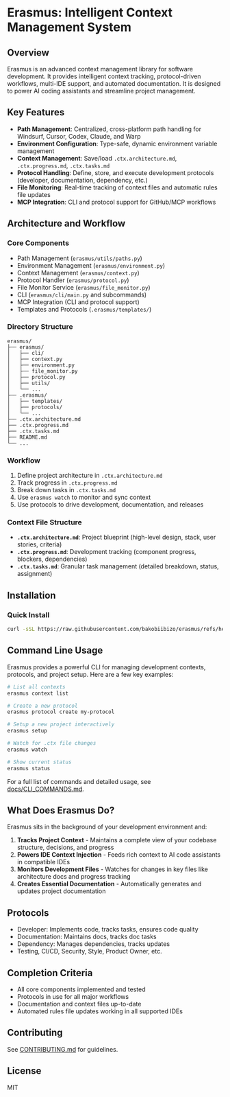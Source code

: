 # Erasmus: Intelligent Context Management System

## Overview

Erasmus is an advanced context management library for software development. It provides intelligent context tracking, protocol-driven workflows, multi-IDE support, and automated documentation. It is designed to power AI coding assistants and streamline project management.

## Key Features

- **Path Management**: Centralized, cross-platform path handling for Windsurf, Cursor, Codex, Claude, and Warp
- **Environment Configuration**: Type-safe, dynamic environment variable management
- **Context Management**: Save/load `.ctx.architecture.md`, `.ctx.progress.md`, `.ctx.tasks.md`
- **Protocol Handling**: Define, store, and execute development protocols (developer, documentation, dependency, etc.)
- **File Monitoring**: Real-time tracking of context files and automatic rules file updates
- **MCP Integration**: CLI and protocol support for GitHub/MCP workflows

## Architecture and Workflow

### Core Components

- Path Management (`erasmus/utils/paths.py`)
- Environment Management (`erasmus/environment.py`)
- Context Management (`erasmus/context.py`)
- Protocol Handler (`erasmus/protocol.py`)
- File Monitor Service (`erasmus/file_monitor.py`)
- CLI (`erasmus/cli/main.py` and subcommands)
- MCP Integration (CLI and protocol support)
- Templates and Protocols (`.erasmus/templates/`)

### Directory Structure

```
erasmus/
├── erasmus/
│   ├── cli/
│   ├── context.py
│   ├── environment.py
│   ├── file_monitor.py
│   ├── protocol.py
│   ├── utils/
│   └── ...
├── .erasmus/
│   ├── templates/
│   ├── protocols/
│   └── ...
├── .ctx.architecture.md
├── .ctx.progress.md
├── .ctx.tasks.md
├── README.md
└── ...
```

### Workflow

1. Define project architecture in `.ctx.architecture.md`
2. Track progress in `.ctx.progress.md`
3. Break down tasks in `.ctx.tasks.md`
4. Use `erasmus watch` to monitor and sync context
5. Use protocols to drive development, documentation, and releases

### Context File Structure

- **`.ctx.architecture.md`**: Project blueprint (high-level design, stack, user stories, criteria)
- **`.ctx.progress.md`**: Development tracking (component progress, blockers, dependencies)
- **`.ctx.tasks.md`**: Granular task management (detailed breakdown, status, assignment)

## Installation

### Quick Install

```bash
curl -sSL https://raw.githubusercontent.com/bakobiibizo/erasmus/refs/heads/main/releases/erasmus/0.4.0/erasmus_v0.4.0.sh -o erasmus.sh && bash erasmus.sh
```

## Command Line Usage

Erasmus provides a powerful CLI for managing development contexts, protocols, and project setup. Here are a few key examples:

```bash
# List all contexts
erasmus context list

# Create a new protocol
erasmus protocol create my-protocol

# Setup a new project interactively
erasmus setup

# Watch for .ctx file changes
erasmus watch

# Show current status
erasmus status
```

For a full list of commands and detailed usage, see [docs/CLI_COMMANDS.md](docs/CLI_COMMANDS.md).

## What Does Erasmus Do?

Erasmus sits in the background of your development environment and:

1. **Tracks Project Context** - Maintains a complete view of your codebase structure, decisions, and progress
2. **Powers IDE Context Injection** - Feeds rich context to AI code assistants in compatible IDEs
3. **Monitors Development Files** - Watches for changes in key files like architecture docs and progress tracking
4. **Creates Essential Documentation** - Automatically generates and updates project documentation

## Protocols

- Developer: Implements code, tracks tasks, ensures code quality
- Documentation: Maintains docs, tracks doc tasks
- Dependency: Manages dependencies, tracks updates
- Testing, CI/CD, Security, Style, Product Owner, etc.

## Completion Criteria

- All core components implemented and tested
- Protocols in use for all major workflows
- Documentation and context files up-to-date
- Automated rules file updates working in all supported IDEs

## Contributing

See [CONTRIBUTING.md](CONTRIBUTING.md) for guidelines.

## License

MIT
